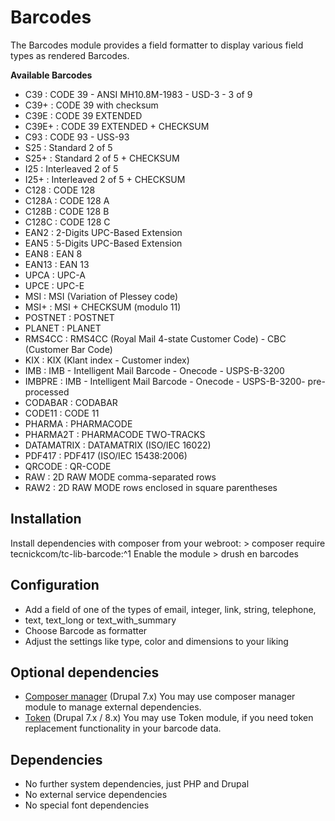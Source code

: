 # Barcodes
The Barcodes module provides a field formatter to display various field types as
rendered Barcodes.

**Available Barcodes**
* C39 : CODE 39 - ANSI MH10.8M-1983 - USD-3 - 3 of 9
* C39+ : CODE 39 with checksum
* C39E : CODE 39 EXTENDED
* C39E+ : CODE 39 EXTENDED + CHECKSUM
* C93 : CODE 93 - USS-93
* S25 : Standard 2 of 5
* S25+ : Standard 2 of 5 + CHECKSUM
* I25 : Interleaved 2 of 5
* I25+ : Interleaved 2 of 5 + CHECKSUM
* C128 : CODE 128
* C128A : CODE 128 A
* C128B : CODE 128 B
* C128C : CODE 128 C
* EAN2 : 2-Digits UPC-Based Extension
* EAN5 : 5-Digits UPC-Based Extension
* EAN8 : EAN 8
* EAN13 : EAN 13
* UPCA : UPC-A
* UPCE : UPC-E
* MSI : MSI (Variation of Plessey code)
* MSI+ : MSI + CHECKSUM (modulo 11)
* POSTNET : POSTNET
* PLANET : PLANET
* RMS4CC : RMS4CC (Royal Mail 4-state Customer Code) - CBC (Customer Bar Code)
* KIX : KIX (Klant index - Customer index)
* IMB : IMB - Intelligent Mail Barcode - Onecode - USPS-B-3200
* IMBPRE : IMB - Intelligent Mail Barcode - Onecode - USPS-B-3200- pre-processed
* CODABAR : CODABAR
* CODE11 : CODE 11
* PHARMA : PHARMACODE
* PHARMA2T : PHARMACODE TWO-TRACKS
* DATAMATRIX : DATAMATRIX (ISO/IEC 16022)
* PDF417 : PDF417 (ISO/IEC 15438:2006)
* QRCODE : QR-CODE
* RAW : 2D RAW MODE comma-separated rows
* RAW2 : 2D RAW MODE rows enclosed in square parentheses

## Installation
Install dependencies with composer from your webroot:
    > composer require tecnickcom/tc-lib-barcode:^1
Enable the module
    > drush en barcodes

## Configuration
* Add a field of one of the types of email, integer, link, string, telephone,
* text, text_long or text_with_summary
* Choose Barcode as formatter
* Adjust the settings like type, color and dimensions to your liking

## Optional dependencies
* [Composer manager](https://drupal.org/project/composer_manager) (Drupal 7.x)
  You may use composer manager module to manage external dependencies.
* [Token](https://drupal.org/project/token) (Drupal 7.x / 8.x)
  You may use Token module, if you need token replacement functionality in your
  barcode data.

## Dependencies
* No further system dependencies, just PHP and Drupal
* No external service dependencies
* No special font dependencies
